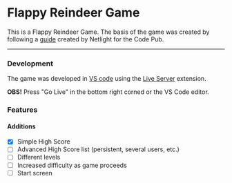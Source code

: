 # Flappy Reindeer Game

This is a Flappy Reindeer Game. The basis of the game was created by following a [guide](https://github.com/netlight/codepub-ws-flappy-christmas-game) created by Netlight for the Code Pub.  

---


### Development

The game was developed in [VS code](https://code.visualstudio.com/) using the [Live Server](https://marketplace.visualstudio.com/items?itemName=ritwickdey.LiveServer) extension. 

**OBS!** Press "Go Live" in the bottom right corned or the VS Code editor.


### Features

#### Additions
- [X] Simple High Score
- [ ] Advanced High Score list (persistent, several users, etc.)
- [ ] Different levels
- [ ] Increased difficulty as game proceeds
- [ ] Start screen
